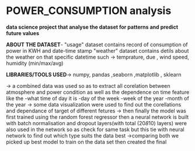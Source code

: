 # POWER_CONSUMPTION analysis
**data science project that analyse the dataset for patterns and predict future values**

**ABOUT THE DATASET**- "usage" dataset contains record of consumption of power in KWH and date-time stamp "weather" dataset contains detils about the weather on that specific datetime such -> temprature, due , wind speed, humidity (min/max/avg)

**LIBRARIES/TOOLS USED**-> numpy, pandas ,seaborn ,matplotlib , sklearn

-> a combined data was used so as to extract all corelation between atmosphere and power condition as well as the dependence on time feature like the -what time of day it is -day of the week -week of the year -month of the year
-> some data visualization were used to find out the corellations and dependance of target of different fetures
-> then finally the model was first  trained using the random forest regressor then a neural network is built with batch normalisation and dropout layers(with total (20*8*10) layers) were also used in the network so as check for same task but this tie with neural network to find out which type suits the data best
->comparing both we picked up best model to train on  the data set then created the final 
